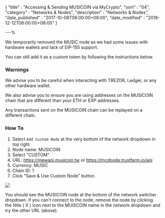 {
"title"       : "Accessing & Sending MUSICOIN via MyCrypto",
"sort"        : "04",
"category"    : "Networks & Nodes",
"description" : "Networks & Nodes",
"date_published" : "2017-10-08T08:00:00+08:00",
"date_modified" : "2018-12-12T08:00:00+08:00"
}

---%


We temporarily removed the MUSIC node as we had some issues with hardware wallets and lack of EIP-155 support.

You can still add it as a custom token by following the instructions below.

### Warnings

We advise you to be careful when interacting with TREZOR, Ledger, or any other hardware wallet.

We also advise you to ensure you are using addresses on the MUSICOIN chain that are different than your ETH or EXP addresses.

Any transactions sent on the MUSICOIN chain can be replayed on a different chain.

### How To

1. Select `Add Custom Node` at the very bottom of the network dropdown in top right
2. Node name: MUSICOIN
3. Select "CUSTOM"
4. URL: https://mewapi.musicoin.tw or https://mcdnode.trustfarm.io/api
5. Currency: MUSIC
6. Chain ID: 1
7. Click "Save & Use Custom Node" button.

![](https://i.imgur.com/CH2sfsd.png)

You should see the MUSICOIN node at the bottom of the network switcher dropdown. if you can't connect to the node, remove the node by clicking the little ( X ) icon next to the MUISCOIN name in the network dropdown and try the other URL (above).


